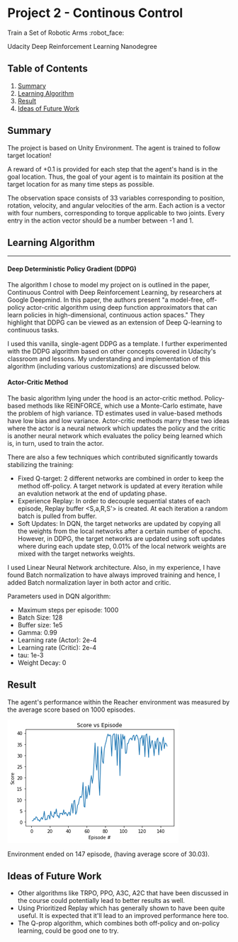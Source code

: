 Project 2 - Continous Control
===

Train a Set of Robotic Arms :robot_face:

Udacity Deep Reinforcement Learning Nanodegree

## Table of Contents
1. [ Summary ](#sum)
2. [ Learning Algorithm ](#algo)
3. [ Result ](#res)
4. [ Ideas of Future Work ](#fut)

<a name="sum"></a>
## Summary

The project is based on Unity Environment. The agent is trained to follow target location!

A reward of +0.1 is provided for each step that the agent's hand is in the goal location. Thus, the goal of your agent is to maintain its position at the target location for as many time steps as possible.

The observation space consists of 33 variables corresponding to position, rotation, velocity, and angular velocities of the arm. Each action is a vector with four numbers, corresponding to torque applicable to two joints. Every entry in the action vector should be a number between -1 and 1.

<a name="algo"></a>
## Learning Algorithm
---

#### Deep Deterministic Policy Gradient (DDPG)

The algorithm I chose to model my project on is outlined in the paper, Continuous Control with Deep Reinforcement Learning, by researchers at Google Deepmind. In this paper, the authors present "a model-free, off-policy actor-critic algorithm using deep function approximators that can learn policies in high-dimensional, continuous action spaces." They highlight that DDPG can be viewed as an extension of Deep Q-learning to continuous tasks.

I used this vanilla, single-agent DDPG as a template. I further experimented with the DDPG algorithm based on other concepts covered in Udacity's classroom and lessons. My understanding and implementation of this algorithm (including various customizations) are discussed below.

#### Actor-Critic Method

The basic algorithm lying under the hood is an actor-critic method. Policy-based methods like REINFORCE, which use a Monte-Carlo estimate, have the problem of high variance. TD estimates used in value-based methods have low bias and low variance. Actor-critic methods marry these two ideas where the actor is a neural network which updates the policy and the critic is another neural network which evaluates the policy being learned which is, in turn, used to train the actor.


There are also a few techniques which contributed significantly towards stabilizing the training:
- Fixed Q-target: 2 different networks are combined in order to keep the method off-policy. A target network is updated at every iteration while an evalution network at the end of updating phase.
- Experience Replay: In order to decouple sequential states of each episode, Replay buffer <S,a,R,S'> is created. At each iteration a random batch is pulled from buffer.
- Soft Updates: In DQN, the target networks are updated by copying all the weights from the local networks after a certain number of epochs. However, in DDPG, the target networks are updated using soft updates where during each update step, 0.01% of the local network weights are mixed with the target networks weights.

I used Linear Neural Network architecture. Also, in my experience, I have found Batch normalization to have always improved training and hence, I added Batch normalization layer in both actor and critic.

Parameters used in DQN algorithm:
- Maximum steps per episode: 1000
- Batch Size: 128
- Buffer size: 1e5
- Gamma: 0.99
- Learning rate (Actor): 2e-4
- Learning rate (Critic): 2e-4
- tau: 1e-3
- Weight Decay: 0

<a name="res"></a>
Result
---

The agent's performance within the Reacher environment was measured by the average score based on 1000 episodes.

![](https://github.com/Ansheel9/P2-Continous-Control-DeepRL/blob/master/Images/plot.png)

Environment ended on 147 episode, (having average score of 30.03).

<a name="fut"></a>
Ideas of Future Work
---

- Other algorithms like TRPO, PPO, A3C, A2C that have been discussed in the course could potentially lead to better results as well.
- Using Prioritized Replay which has generally shown to have been quite useful. It is expected that it'll lead to an improved performance here too.
- The Q-prop algorithm, which combines both off-policy and on-policy learning, could be good one to try.
